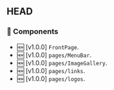 ## HEAD

### 💅 Components

- 🆕 [v1.0.0] `FrontPage`.
- 🆕 [v1.0.0] `pages/MenuBar`.
- 🆕 [v1.0.0] `pages/ImageGallery`.
- 🆕 [v1.0.0] `pages/links`.
- 🆕 [v1.0.0] `pages/logos`.
